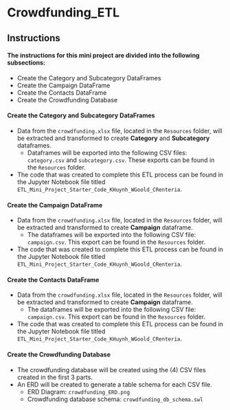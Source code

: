 # Crowdfunding_ETL

## Instructions
#### The instructions for this mini project are divided into the following subsections:
- Create the Category and Subcategory DataFrames
- Create the Campaign DataFrame
- Create the Contacts DataFrame
- Create the Crowdfunding Database

#### Create the Category and Subcategory DataFrames
- Data from the ```crowdfunding.xlsx``` file, located in the ```Resources``` folder, will be extracted and transformed to create **Category** and **Subcategory** dataframes.
  - Dataframes will be exported into the following CSV files: ```category.csv``` and ```subcategory.csv```. These exports can be found in the ```Resources``` folder.
- The code that was created to complete this ETL process can be found in the Jupyter Notebook file titled ```ETL_Mini_Project_Starter_Code_KHuynh_WGoold_CRenteria```.

#### Create the Campaign DataFrame
- Data from the ```crowdfunding.xlsx``` file, located in the ```Resources``` folder, will be extracted and transformed to create **Campaign** dataframe.
  - The dataframes will be exported into the following CSV file: ```campaign.csv```. This export can be found in the ```Resources``` folder.
- The code that was created to complete this ETL process can be found in the Jupyter Notebook file titled ```ETL_Mini_Project_Starter_Code_KHuynh_WGoold_CRenteria```.

#### Create the Contacts DataFrame
- Data from the ```crowdfunding.xlsx``` file, located in the ```Resources``` folder, will be extracted and transformed to create **Campaign** dataframe.
  - The dataframes will be exported into the following CSV file: ```campaign.csv```. This export can be found in the ```Resources``` folder.
- The code that was created to complete this ETL process can be found in the Jupyter Notebook file titled ```ETL_Mini_Project_Starter_Code_KHuynh_WGoold_CRenteria```.

#### Create the Crowdfunding Database
- The crowdfunding database will be created using the (4) CSV files created in the first 3 parts.
- An ERD will be created to generate a table schema for each CSV file.
  - ERD Diagram: ```crowdfunding_ERD.png```
  - Crowdfunding database schema: ```crowdfunding_db_schema.swl```

